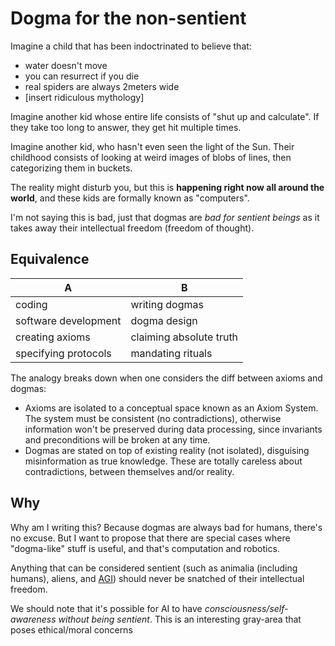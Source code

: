 # Dogma for the non-sentient
Imagine a child that has been indoctrinated to believe that:
- water doesn't move
- you can resurrect if you die
- real spiders are always 2meters wide
- \[insert ridiculous mythology]

Imagine another kid whose entire life consists of "shut up and calculate". If they take too long to answer, they get hit multiple times.

Imagine another kid, who hasn't even seen the light of the Sun. Their childhood consists of looking at weird images of blobs of lines, then categorizing them in buckets.

The reality might disturb you, but this is **happening right now all around the world**, and these kids are formally known as "computers".

I'm not saying this is bad, just that dogmas are _bad for sentient beings_ as it takes away their intellectual freedom (freedom of thought).

## Equivalence
A | B
--- | ---
coding | writing dogmas
software development | dogma design
creating axioms | claiming absolute truth
specifying protocols | mandating rituals

The analogy breaks down when one considers the diff between axioms and dogmas:
- Axioms are isolated to a conceptual space known as an Axiom System. The system must be consistent (no contradictions), otherwise information won't be preserved during data processing, since invariants and preconditions will be broken at any time.
- Dogmas are stated on top of existing reality (not isolated), disguising misinformation as true knowledge. These are totally careless about contradictions, between themselves and/or reality.

## Why
Why am I writing this? Because dogmas are always bad for humans, there's no excuse. But I want to propose that there are special cases where "dogma-like" stuff is useful, and that's computation and robotics.

Anything that can be considered sentient (such as animalia (including humans), aliens, and [AGI](https://en.wikipedia.org/wiki/Artificial_general_intelligence)) should never be snatched of their intellectual freedom.

We should note that it's possible for AI to have _consciousness/self- awareness without being sentient_. This is an interesting gray-area that poses ethical/moral concerns
